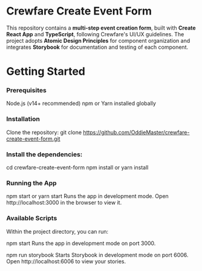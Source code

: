# Crewfare Create Event Form

This repository contains a **multi-step event creation form**, built with **Create React App** and **TypeScript**, following Crewfare's UI/UX guidelines. The project adopts **Atomic Design Principles** for component organization and integrates **Storybook** for documentation and testing of each component.

# Getting Started

### Prerequisites

Node.js (v14+ recommended)
npm or Yarn installed globally

### Installation

Clone the repository:
git clone https://github.com/OddieMaster/crewfare-create-event-form.git

### Install the dependencies:

cd crewfare-create-event-form
npm install or yarn install 

### Running the App

npm start or yarn start
Runs the app in development mode.
Open http://localhost:3000 in the browser to view it.


### Available Scripts
Within the project directory, you can run:

npm start
Runs the app in development mode on port 3000.

npm run storybook
Starts Storybook in development mode on port 6006.
Open http://localhost:6006 to view your stories.

